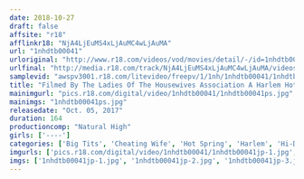 ```yaml
---
date: 2018-10-27
draft: false
affsite: "r18"
afflinkr18: "NjA4LjEuMS4xLjAuMC4wLjAuMA"
url: "1nhdtb00041"
urloriginal: "http://www.r18.com/videos/vod/movies/detail/-/id=1nhdtb00041"
urlfinal: "http://media.r18.com/track/NjA4LjEuMS4xLjAuMC4wLjAuMA/videos/vod/movies/detail/-/id=1nhdtb00041"
samplevid: "awspv3001.r18.com/litevideo/freepv/1/1nh/1nhdtb00041/1nhdtb00041_dmb_w.mp4"
title: "Filmed By The Ladies Of The Housewives Association A Harlem Hot Springs Vacation Where Everybody Fucks Everybody Else's Husband"
mainimgurl: "pics.r18.com/digital/video/1nhdtb00041/1nhdtb00041ps.jpg"
mainimgs: "1nhdtb00041ps.jpg"
releasedate: "Oct. 05, 2017"
duration: 164
productioncomp: "Natural High"
girls: ['----']
categories: ['Big Tits', 'Cheating Wife', 'Hot Spring', 'Harlem', 'Hi-Def']
imgurls: ['pics.r18.com/digital/video/1nhdtb00041/1nhdtb00041jp-1.jpg', 'pics.r18.com/digital/video/1nhdtb00041/1nhdtb00041jp-2.jpg', 'pics.r18.com/digital/video/1nhdtb00041/1nhdtb00041jp-3.jpg', 'pics.r18.com/digital/video/1nhdtb00041/1nhdtb00041jp-4.jpg', 'pics.r18.com/digital/video/1nhdtb00041/1nhdtb00041jp-5.jpg', 'pics.r18.com/digital/video/1nhdtb00041/1nhdtb00041jp-6.jpg', 'pics.r18.com/digital/video/1nhdtb00041/1nhdtb00041jp-7.jpg', 'pics.r18.com/digital/video/1nhdtb00041/1nhdtb00041jp-8.jpg', 'pics.r18.com/digital/video/1nhdtb00041/1nhdtb00041jp-9.jpg', 'pics.r18.com/digital/video/1nhdtb00041/1nhdtb00041jp-10.jpg', 'pics.r18.com/digital/video/1nhdtb00041/1nhdtb00041jp-11.jpg', 'pics.r18.com/digital/video/1nhdtb00041/1nhdtb00041jp-12.jpg', 'pics.r18.com/digital/video/1nhdtb00041/1nhdtb00041jp-13.jpg', 'pics.r18.com/digital/video/1nhdtb00041/1nhdtb00041jp-14.jpg', 'pics.r18.com/digital/video/1nhdtb00041/1nhdtb00041jp-15.jpg', 'pics.r18.com/digital/video/1nhdtb00041/1nhdtb00041jp-16.jpg', 'pics.r18.com/digital/video/1nhdtb00041/1nhdtb00041jp-17.jpg', 'pics.r18.com/digital/video/1nhdtb00041/1nhdtb00041jp-18.jpg', 'pics.r18.com/digital/video/1nhdtb00041/1nhdtb00041jp-19.jpg', 'pics.r18.com/digital/video/1nhdtb00041/1nhdtb00041jp-20.jpg']
imgs: ['1nhdtb00041jp-1.jpg', '1nhdtb00041jp-2.jpg', '1nhdtb00041jp-3.jpg', '1nhdtb00041jp-4.jpg', '1nhdtb00041jp-5.jpg', '1nhdtb00041jp-6.jpg', '1nhdtb00041jp-7.jpg', '1nhdtb00041jp-8.jpg', '1nhdtb00041jp-9.jpg', '1nhdtb00041jp-10.jpg', '1nhdtb00041jp-11.jpg', '1nhdtb00041jp-12.jpg', '1nhdtb00041jp-13.jpg', '1nhdtb00041jp-14.jpg', '1nhdtb00041jp-15.jpg', '1nhdtb00041jp-16.jpg', '1nhdtb00041jp-17.jpg', '1nhdtb00041jp-18.jpg', '1nhdtb00041jp-19.jpg', '1nhdtb00041jp-20.jpg']
---
```

